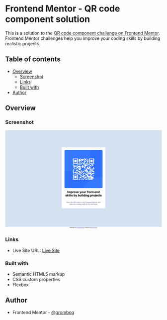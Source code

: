 # Frontend Mentor - QR code component solution

This is a solution to the [QR code component challenge on Frontend Mentor](https://www.frontendmentor.io/challenges/qr-code-component-iux_sIO_H). Frontend Mentor challenges help you improve your coding skills by building realistic projects. 

## Table of contents

- [Overview](#overview)
  - [Screenshot](#screenshot)
  - [Links](#links)
  - [Built with](#built-with)
- [Author](#author)

## Overview

### Screenshot

![My Solution](./mysolution.png)

### Links

- Live Site URL: [Live Site](https://your-live-site-url.com)

### Built with

- Semantic HTML5 markup
- CSS custom properties
- Flexbox

## Author

- Frontend Mentor - [@grombog](https://www.frontendmentor.io/profile/grombog)
